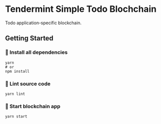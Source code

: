 # Tendermint Simple Todo Blochchain
Todo application-specific blockchain.

## Getting Started
### 👷 Install all dependencies
```
yarn
# or 
npm install
```
### 👕 Lint source code
```
yarn lint
```

### 🚀 Start blockchain app
```
yarn start
```